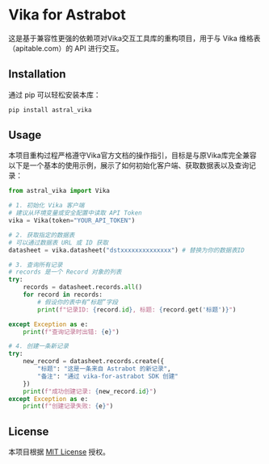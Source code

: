 # Vika for Astrabot

这是基于兼容性更强的依赖项对Vika交互工具库的重构项目，用于与 Vika 维格表（apitable.com）的 API 进行交互。

## Installation

通过 pip 可以轻松安装本库：

```bash
pip install astral_vika
```

## Usage

本项目重构过程严格遵守Vika官方文档的操作指引，目标是与原Vika库完全兼容
以下是一个基本的使用示例，展示了如何初始化客户端、获取数据表以及查询记录：

```python
from astral_vika import Vika

# 1. 初始化 Vika 客户端
# 建议从环境变量或安全配置中读取 API Token
vika = Vika(token="YOUR_API_TOKEN")

# 2. 获取指定的数据表
# 可以通过数据表 URL 或 ID 获取
datasheet = vika.datasheet("dstxxxxxxxxxxxxxx") # 替换为你的数据表ID

# 3. 查询所有记录
# records 是一个 Record 对象的列表
try:
    records = datasheet.records.all()
    for record in records:
        # 假设你的表中有“标题”字段
        print(f"记录ID: {record.id}, 标题: {record.get('标题')}")

except Exception as e:
    print(f"查询记录时出错: {e}")

# 4. 创建一条新记录
try:
    new_record = datasheet.records.create({
        "标题": "这是一条来自 Astrabot 的新记录",
        "备注": "通过 vika-for-astrabot SDK 创建"
    })
    print(f"成功创建记录: {new_record.id}")
except Exception as e:
    print(f"创建记录失败: {e}")

```

## License

本项目根据 [MIT License](LICENSE) 授权。